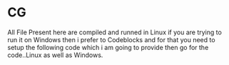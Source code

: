 # CG
All File Present here are compiled and runned in Linux if you are trying to run it on Windows then i prefer to Codeblocks and for that  you need to setup the following code which i am going to provide then go for the code..Linux as well as Windows.
